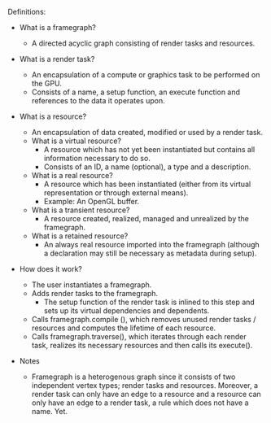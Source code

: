 Definitions:

- What is a framegraph?
  - A directed acyclic graph consisting of render tasks and resources.

- What is a render task?
  - An encapsulation of a compute or graphics task to be performed on the GPU.
  - Consists of a name, a setup function, an execute function and references to the data it operates upon.

- What is a resource?
  - An encapsulation of data created, modified or used by a render task.
  - What is a virtual resource?
    - A resource which has not yet been instantiated but contains all information necessary to do so.
    - Consists of an ID, a name (optional), a type and a description.
  - What is a real resource?
    - A resource which has been instantiated (either from its virtual representation or through external means).
    - Example: An OpenGL buffer.
  - What is a transient resource?
  	- A resource created, realized, managed and unrealized by the framegraph.
  - What is a retained resource?
  	- An always real resource imported into the framegraph (although a declaration may still be necessary as metadata during setup).

- How does it work?
  - The user instantiates a framegraph.
  - Adds render tasks to the framegraph.
    - The setup function of the render task is inlined to this step and sets up its virtual dependencies and dependents.
  - Calls framegraph.compile (), which removes unused render tasks / resources and computes the lifetime of each resource.
  - Calls framegraph.traverse(), which iterates through each render task, realizes its necessary resources and then calls its execute().

- Notes
  - Framegraph is a heterogenous graph since it consists of two independent vertex types; render tasks and resources. Moreover, a render task can only have an edge to a resource and a resource can only have an edge to a render task, a rule which does not have a name. Yet.
